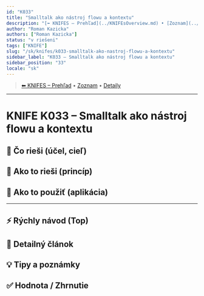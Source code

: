 ```yaml
---
id: "K033"
title: "Smalltalk ako nástroj flowu a kontextu"
description: "[⬅ KNIFES – Prehľad](../KNIFEsOverview.md) • [Zoznam](../KNIFE_Overview_List.md) • [Detaily](../KNIFE_Overview_Details.md)…"
author: "Roman Kazicka"
authors: ["Roman Kazicka"]
status: "v riešeni"
tags: ["KNIFE"]
slug: "/sk/knifes/k033-smalltalk-ako-nastroj-flowu-a-kontextu"
sidebar_label: "K033 – Smalltalk ako nástroj flowu a kontextu"
sidebar_position: "33"
locale: "sk"
---
```

<!-- body:start -->

<!-- nav:knifes -->
> [⬅ KNIFES – Prehľad](../KNIFEsOverview.md) • [Zoznam](../KNIFE_Overview_List.md) • [Detaily](../KNIFE_Overview_Details.md)
---
# KNIFE K033 – Smalltalk ako nástroj flowu a kontextu

## 🎯 Čo rieši (účel, cieľ)

## 🧩 Ako to rieši (princíp)

## 🧪 Ako to použiť (aplikácia)

---

## ⚡ Rýchly návod (Top)

## 📜 Detailný článok

## 💡 Tipy a poznámky

## ✅ Hodnota / Zhrnutie
